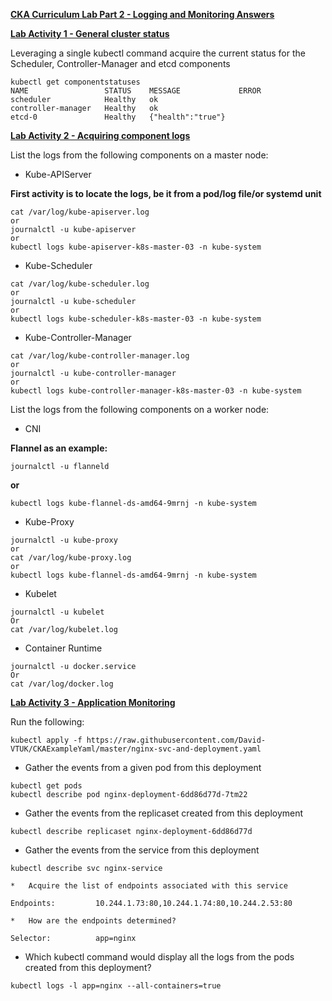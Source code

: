 
**<span style="text-decoration:underline;">CKA Curriculum Lab Part 2 - Logging and Monitoring Answers</span>**

**<span style="text-decoration:underline;">Lab Activity 1 - General cluster status</span>**

Leveraging a single kubectl command acquire the current status for the Scheduler, Controller-Manager and etcd components


```
kubectl get componentstatuses
NAME                 STATUS    MESSAGE             ERROR
scheduler            Healthy   ok                   
controller-manager   Healthy   ok                   
etcd-0               Healthy   {"health":"true"}   
```


**<span style="text-decoration:underline;">Lab Activity 2 - Acquiring component logs</span>**

List the logs from the following components on a master node:



*   Kube-APIServer

**First activity is to locate the logs, be it from a pod/log file/or systemd unit**


```
cat /var/log/kube-apiserver.log
or
journalctl -u kube-apiserver
or
kubectl logs kube-apiserver-k8s-master-03 -n kube-system

```



*   Kube-Scheduler


```
cat /var/log/kube-scheduler.log
or
journalctl -u kube-scheduler
or
kubectl logs kube-scheduler-k8s-master-03 -n kube-system

```



*   Kube-Controller-Manager


```
cat /var/log/kube-controller-manager.log
or
journalctl -u kube-controller-manager
or
kubectl logs kube-controller-manager-k8s-master-03 -n kube-system
```


List the logs from the following components on a worker node:



*   CNI

**Flannel as an example:**


```
journalctl -u flanneld
```


**or**


```
kubectl logs kube-flannel-ds-amd64-9mrnj -n kube-system

```



*   Kube-Proxy


```
journalctl -u kube-proxy
or
cat /var/log/kube-proxy.log
or
kubectl logs kube-flannel-ds-amd64-9mrnj -n kube-system

```



*   Kubelet


```
journalctl -u kubelet
Or
cat /var/log/kubelet.log

```



*   Container Runtime


```
journalctl -u docker.service
Or
cat /var/log/docker.log
```


**<span style="text-decoration:underline;">Lab Activity 3 - Application Monitoring</span>**

Run the following:


```
kubectl apply -f https://raw.githubusercontent.com/David-VTUK/CKAExampleYaml/master/nginx-svc-and-deployment.yaml

```



*   Gather the events from a given pod from this deployment


```
kubectl get pods
kubectl describe pod nginx-deployment-6dd86d77d-7tm22

```



*   Gather the events from the replicaset created from this deployment


```
kubectl describe replicaset nginx-deployment-6dd86d77d

```



*   Gather the events from the service from this deployment


```
kubectl describe svc nginx-service

```



    *   Acquire the list of endpoints associated with this service


```
Endpoints:         10.244.1.73:80,10.244.1.74:80,10.244.2.53:80

```



    *   How are the endpoints determined?


```
Selector:          app=nginx

```



*   Which kubectl command would display all the logs from the pods created from this deployment?


```
kubectl logs -l app=nginx --all-containers=true
